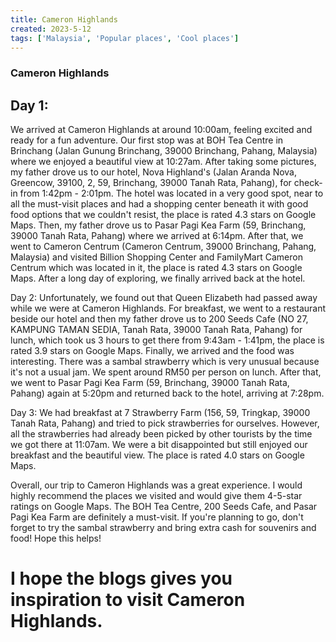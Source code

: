 ```yaml
---
title: Cameron Highlands 
created: 2023-5-12
tags: ['Malaysia', 'Popular places', 'Cool places']
---
```


### Cameron Highlands 

## Day 1:
We arrived at Cameron Highlands at around 10:00am, feeling excited and ready for a fun adventure. Our first stop was at BOH Tea Centre in Brinchang (Jalan Gunung Brinchang, 39000 Brinchang, Pahang, Malaysia) where we enjoyed a beautiful view at 10:27am. After taking some pictures, my father drove us to our hotel, Nova Highland's (Jalan Aranda Nova, Greencow, 39100, 2, 59, Brinchang, 39000 Tanah Rata, Pahang), for check-in from 1:42pm - 2:01pm. The hotel was located in a very good spot, near to all the must-visit places and had a shopping center beneath it with good food options that we couldn't resist, the place is rated 4.3 stars on Google Maps. Then, my father drove us to Pasar Pagi Kea Farm (59, Brinchang, 39000 Tanah Rata, Pahang) where we arrived at 6:14pm. After that, we went to Cameron Centrum (Cameron Centrum, 39000 Brinchang, Pahang, Malaysia) and visited Billion Shopping Center and FamilyMart Cameron Centrum which was located in it, the place is rated 4.3 stars on Google Maps. After a long day of exploring, we finally arrived back at the hotel.

Day 2:
Unfortunately, we found out that Queen Elizabeth had passed away while we were at Cameron Highlands. For breakfast, we went to a restaurant beside our hotel and then my father drove us to 200 Seeds Cafe (NO 27, KAMPUNG TAMAN SEDIA, Tanah Rata, 39000 Tanah Rata, Pahang) for lunch, which took us 3 hours to get there from 9:43am - 1:41pm, the place is rated 3.9 stars on Google Maps. Finally, we arrived and the food was interesting. There was a sambal strawberry which is very unusual because it's not a usual jam. We spent around RM50 per person on lunch. After that, we went to Pasar Pagi Kea Farm (59, Brinchang, 39000 Tanah Rata, Pahang) again at 5:20pm and returned back to the hotel, arriving at 7:28pm.

Day 3:
We had breakfast at 7 Strawberry Farm (156, 59, Tringkap, 39000 Tanah Rata, Pahang) and tried to pick strawberries for ourselves. However, all the strawberries had already been picked by other tourists by the time we got there at 11:07am. We were a bit disappointed but still enjoyed our breakfast and the beautiful view. The place is rated 4.0 stars on Google Maps.

Overall, our trip to Cameron Highlands was a great experience. I would highly recommend the places we visited and would give them 4-5-star ratings on Google Maps. The BOH Tea Centre, 200 Seeds Cafe, and Pasar Pagi Kea Farm are definitely a must-visit. If you're planning to go, don't forget to try the sambal strawberry and bring extra cash for souvenirs and food! Hope this helps!

# I hope the blogs gives you inspiration to visit Cameron Highlands.